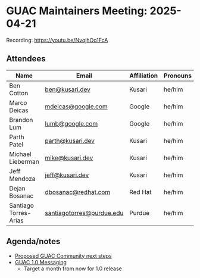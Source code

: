 # GUAC Maintainers Meeting: 2025-04-21

Recording: https://youtu.be/NvqjhOo1FcA

## Attendees

| Name | Email | Affiliation | Pronouns
| ---- | ----- | ----------- | --------
| Ben Cotton | ben@kusari.dev | Kusari | he/him
| Marco Deicas | mdeicas@google.com | Google | he/him
| Brandon Lum | lumb@google.com | Google | he/him
| Parth Patel | parth@kusari.dev | Kusari | he/him
| Michael Lieberman | mike@kusari.dev | Kusari | he/him
| Jeff Mendoza | jeff@kusari.dev | Kusari | he/him
| Dejan Bosanac | dbosanac@redhat.com | Red Hat | he/him
| Santiago Torres-Arias | santiagotorres@purdue.edu | Purdue | he/him

## Agenda/notes

* [Proposed GUAC Community next steps](https://docs.google.com/document/d/18ECugArG7MT4baRHE6KrvdRoTCx99kNedGvyOJEDpYA/edit?tab=t.0#heading=h.jt7wryu8027o)
* [GUAC 1.0 Messaging](https://docs.google.com/document/d/14S2PUaxjTISwW1iAD1BMC_Q1YfGp76895QHDFpe1W1c/edit?tab=t.0)
    * Target a month from now for 1.0 release
